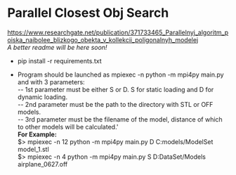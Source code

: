 # Parallel Closest Obj Search
https://www.researchgate.net/publication/371733465_Parallelnyj_algoritm_poiska_naibolee_blizkogo_obekta_v_kollekcii_poligonalnyh_modelej  
*A better readme will be here soon!*

* pip install -r requirements.txt

* Program should be launched as mpiexec -n <procs> python -m mpi4py main.py and with 3 parameters:  
    -- 1st parameter must be either S or D. S for static loading and D for dynamic loading.  
    -- 2nd parameter must be the path to the directory with STL or OFF models.  
    -- 3rd parameter must be the filename of the model, distance of which to other models will be calculated.'  
**For Example:**  
    $> mpiexec -n 12 python -m mpi4py main.py D C:models/ModelSet model_1.stl  
    $> mpiexec -n 4 python -m mpi4py main.py S D:DataSet/Models airplane_0627.off
